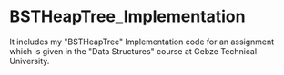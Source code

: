 # BSTHeapTree_Implementation
It includes my "BSTHeapTree" Implementation code for an assignment which is given in the "Data Structures" course at Gebze Technical University.
